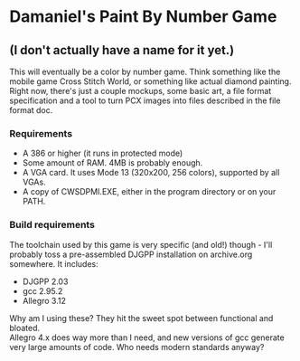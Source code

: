 # Damaniel's Paint By Number Game

## (I don't actually have a name for it yet.)

This will eventually be a color by number game.  Think something like the mobile game
Cross Stitch World, or something like actual diamond painting.  Right now, there's
just a couple mockups, some basic art, a file format specification and a tool to turn
PCX images into files described in the file format doc.  

### Requirements

- A 386 or higher (it runs in protected mode)
- Some amount of RAM.  4MB is probably enough.  
- A VGA card.  It uses Mode 13 (320x200, 256 colors), supported by all VGAs.
- A copy of CWSDPMI.EXE, either in the program directory or on your PATH.

### Build requirements

The toolchain used by this game is very specific (and old!) though - I'll probably 
toss a pre-assembled DJGPP installation on archive.org somewhere.  It includes:

- DJGPP 2.03
- gcc 2.95.2
- Allegro 3.12

Why am I using these?  They hit the sweet spot between functional and bloated.  
Allegro 4.x does way more than I need, and new versions of gcc generate very large
amounts of code.  Who needs modern standards anyway?

